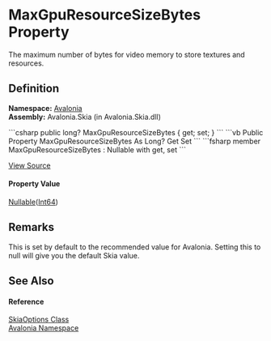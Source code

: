 # MaxGpuResourceSizeBytes Property


The maximum number of bytes for video memory to store textures and resources.



## Definition
**Namespace:** <a href="N_Avalonia">Avalonia</a>  
**Assembly:** Avalonia.Skia (in Avalonia.Skia.dll)

<Tabs groupId="api-code-preview">
<TabItem value="csharp" label="C#">
```csharp
public long? MaxGpuResourceSizeBytes { get; set; }
```
</TabItem>
<TabItem value="vb" label="VB">
```vb
Public Property MaxGpuResourceSizeBytes As Long?
	Get
	Set
```
</TabItem>
<TabItem value="fsharp" label="F#">
```fsharp
member MaxGpuResourceSizeBytes : Nullable<int64> with get, set
```
</TabItem>
</Tabs>



<a href="https://github.com/AvaloniaUI/Avalonia/tree/master/src/Skia/Avalonia.Skia/SkiaOptions.cs#L18" title="View the source code">View Source</a>



#### Property Value
<a href="https://learn.microsoft.com/dotnet/api/system.nullable-1" target="_blank" rel="noopener noreferrer">Nullable</a>(<a href="https://learn.microsoft.com/dotnet/api/system.int64" target="_blank" rel="noopener noreferrer">Int64</a>)

## Remarks
This is set by default to the recommended value for Avalonia. Setting this to null will give you the default Skia value.

## See Also


#### Reference
<a href="T_Avalonia_SkiaOptions">SkiaOptions Class</a>  
<a href="N_Avalonia">Avalonia Namespace</a>  

